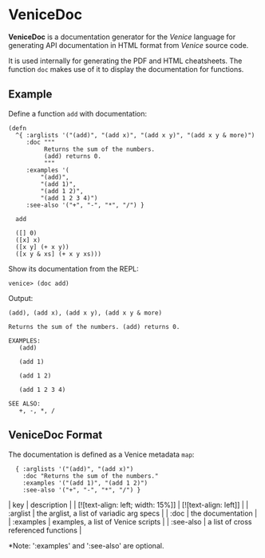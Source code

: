 # VeniceDoc

**VeniceDoc** is a documentation generator for the *Venice* language for 
generating API documentation in HTML format from *Venice* source code.

It is used internally for generating the PDF and HTML cheatsheets. The 
function `doc` makes use of it to display the documentation for functions.
 

## Example

Define a function `add` with documentation:

```venice
(defn
  ^{ :arglists '("(add)", "(add x)", "(add x y)", "(add x y & more)")
     :doc """
          Returns the sum of the numbers.
          (add) returns 0.
          """
     :examples '(
         "(add)",
         "(add 1)",
         "(add 1 2)",
         "(add 1 2 3 4)")
     :see-also '("+", "-", "*", "/") }

  add

  ([] 0)
  ([x] x)
  ([x y] (+ x y))
  ([x y & xs] (+ x y xs)))
```

Show its documentation from the REPL:
 
```text
venice> (doc add)
```

Output:

```text
(add), (add x), (add x y), (add x y & more)

Returns the sum of the numbers. (add) returns 0.

EXAMPLES:
   (add)

   (add 1)

   (add 1 2)

   (add 1 2 3 4)

SEE ALSO:
   +, -, *, /
```

## VeniceDoc Format

The documentation is defined as a Venice metadata `map`:

```venice
  { :arglists '("(add)", "(add x)")
    :doc "Returns the sum of the numbers."
    :examples '("(add 1)", "(add 1 2)")
    :see-also '("+", "-", "*", "/") }
```

| key       | description                                   |
| [![text-align: left; width: 15%]] | [![text-align: left]] |
| :arglist  | the arglist, a list of variadic arg specs     |
| :doc      | the documentation                             |
| :examples | examples, a list of Venice scripts            |
| :see-also | a list of cross referenced functions          |

*Note: ':examples' and ':see-also' are optional.

